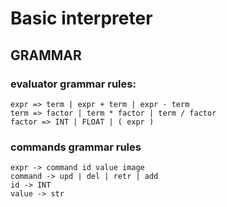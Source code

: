 # Basic interpreter

## GRAMMAR
### evaluator grammar rules:
```
expr => term | expr + term | expr - term
term => factor | term * factor | term / factor
factor => INT | FLOAT | ( expr )
```

### commands grammar rules

```
expr -> command id value image
command -> upd | del | retr | add
id -> INT
value -> str
```